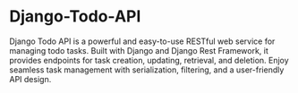 # Django-Todo-API
Django Todo API is a powerful and easy-to-use RESTful web service for managing todo tasks. Built with Django and Django Rest Framework, it provides endpoints for task creation, updating, retrieval, and deletion. Enjoy seamless task management with serialization, filtering, and a user-friendly API design.
